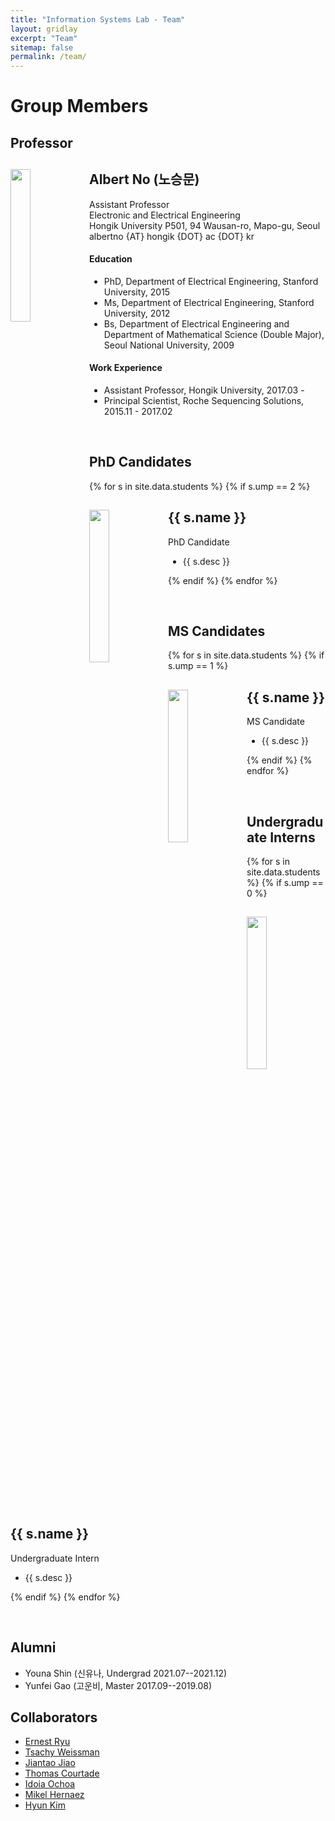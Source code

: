 ```yaml
---
title: "Information Systems Lab - Team"
layout: gridlay
excerpt: "Team"
sitemap: false
permalink: /team/
---
```


# Group Members

## Professor
<div class="row">
  <img src="{{ site.url }}{{ site.baseurl }}/images/teampic/albert.jpg" class="img-responsive" width="25%" style="float: left" />
<h2>Albert No (노승문) </h2>
Assistant Professor <br />
Electronic and Electrical Engineering<br />
Hongik University P501, 94 Wausan-ro, Mapo-gu, Seoul <br />
albertno {AT} hongik {DOT} ac {DOT} kr<br />
<h4> Education </h4>
  <ul style="overflow: hidden">
<li> PhD, Department of Electrical Engineering, Stanford University, 2015</li>
<li> Ms, Department of Electrical Engineering, Stanford University, 2012</li>
<li> Bs, Department of Electrical Engineering and Department of Mathematical Science (Double Major),
Seoul National University, 2009 </li>
</ul>
<h4> Work Experience </h4>
  <ul style="overflow: hidden">
<li> Assistant Professor, Hongik University, 2017.03 - </li>
<li> Principal Scientist, Roche Sequencing Solutions, 2015.11 - 2017.02</li>
</ul>
</div>


<p> &nbsp; </p>


## PhD Candidates
{% for s in site.data.students %}
{% if s.ump == 2 %}

<div class="row">
  <img src="{{ site.url }}{{ site.baseurl }}/images/{{ s.fname }}" class="img-responsive" width="25%" style="float: left" />
<h2>{{ s.name }}</h2>
PhD Candidate <br />
  <ul style="overflow: hidden">
<li> {{ s.desc }} </li>
</ul>
</div>

{% endif %}
{% endfor %}

<p> &nbsp; </p>

## MS Candidates
{% for s in site.data.students %}
{% if s.ump == 1 %}

<div class="row">
  <img src="{{ site.url }}{{ site.baseurl }}/images/{{ s.fname }}" class="img-responsive" width="25%" style="float: left" />
<h2>{{ s.name }}</h2>
MS Candidate <br />
  <ul style="overflow: hidden">
<li> {{ s.desc }} </li>
</ul>
</div>

{% endif %}
{% endfor %}

<p> &nbsp; </p>


## Undergraduate Interns
{% for s in site.data.students %}
{% if s.ump == 0 %}

<div class="row">
  <img src="{{ site.url }}{{ site.baseurl }}/images/{{ s.fname }}" class="img-responsive" width="25%" style="float: left" />
<h2>{{ s.name }}</h2>
Undergraduate Intern<br />
  <ul style="overflow: hidden">
<li> {{ s.desc }} </li>
</ul>
</div>

{% endif %}
{% endfor %}

<p> &nbsp; </p>

## Alumni
  <ul style="overflow: hidden">
<li> Youna Shin (신유나, Undergrad 2021.07--2021.12) </li>
<li> Yunfei Gao (고운비, Master 2017.09--2019.08) </li>
</ul>


## Collaborators
  <ul style="overflow: hidden">
<li><a href="http://www.math.snu.ac.kr/~ernestryu/">Ernest Ryu</a></li>
<li><a href="https://web.stanford.edu/~tsachy">Tsachy Weissman</a></li>
<li><a href="https://people.eecs.berkeley.edu/~jiantao/">Jiantao Jiao</a></li>
<li><a href="https://people.eecs.berkeley.edu/~courtade">Thomas Courtade</a></li>
<li><a href="http://idoia.ece.illinois.edu/">Idoia Ochoa</a></li>
<li><a href="http://mikelhernaez.github.io/">Mikel Hernaez</a></li>
<li><a href="https://idsl.seoultech.ac.kr/">Hyun Kim</a></li>
</ul>
